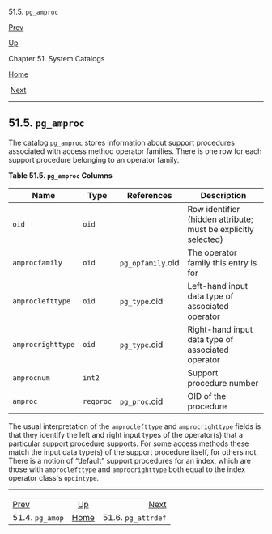 <div class="navheader" data-xmlns="http://www.w3.org/TR/xhtml1/transitional">

51.5. `pg_amproc`

</div>

[Prev](catalog-pg-amop.html "51.4. pg_amop") 

[Up](catalogs.html "Chapter 51. System Catalogs")

Chapter 51. System Catalogs

[Home](index.html "PostgreSQL 10.3 Documentation")

 [Next](catalog-pg-attrdef.html "51.6. pg_attrdef")

-----

<div id="CATALOG-PG-AMPROC" class="sect1">

<div class="titlepage">

<div>

<div>

## 51.5. `pg_amproc`

</div>

</div>

</div>

<span id="id-1.10.4.7.2" class="indexterm"></span>

The catalog `pg_amproc` stores information about support procedures
associated with access method operator families. There is one row for
each support procedure belonging to an operator family.

<div id="id-1.10.4.7.4" class="table">

**Table 51.5. `pg_amproc`
Columns**

<div class="table-contents">

| Name              | Type      | References        | Description                                                    |
| ----------------- | --------- | ----------------- | -------------------------------------------------------------- |
| `oid`             | `oid`     |                   | Row identifier (hidden attribute; must be explicitly selected) |
| `amprocfamily`    | `oid`     | `pg_opfamily`.oid | The operator family this entry is for                          |
| `amproclefttype`  | `oid`     | `pg_type`.oid     | Left-hand input data type of associated operator               |
| `amprocrighttype` | `oid`     | `pg_type`.oid     | Right-hand input data type of associated operator              |
| `amprocnum`       | `int2`    |                   | Support procedure number                                       |
| `amproc`          | `regproc` | `pg_proc`.oid     | OID of the procedure                                           |

</div>

</div>

  

The usual interpretation of the `amproclefttype` and `amprocrighttype`
fields is that they identify the left and right input types of the
operator(s) that a particular support procedure supports. For some
access methods these match the input data type(s) of the support
procedure itself, for others not. There is a notion of
<span class="quote">“<span class="quote">default</span>”</span> support
procedures for an index, which are those with `amproclefttype` and
`amprocrighttype` both equal to the index operator class's
`opcintype`.

</div>

<div class="navfooter">

-----

|                              |                     |                                 |
| :--------------------------- | :-----------------: | ------------------------------: |
| [Prev](catalog-pg-amop.html) | [Up](catalogs.html) | [Next](catalog-pg-attrdef.html) |
| 51.4. `pg_amop`              | [Home](index.html)  |              51.6. `pg_attrdef` |

</div>
